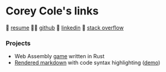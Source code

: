 # Corey Cole's links
📄 [resume](/resume.pdf)
👨‍💻 [github](https://github.com/coreycole)
🔗 [linkedin](https://linkedin.com/in/coreylcole)
🥞 [stack overflow](https://stackoverflow.com/users/3969602/corey-cole)

### Projects
- Web Assembly [game](/games/giga_platformer-7143ed686304a07e/game) written in Rust
- [Rendered markdown](https://github.com/CoreyCole/go_webserver/blob/main/webserver/lib/markdown_to_html.go) with code syntax highlighting ([demo](/md/test.md))
